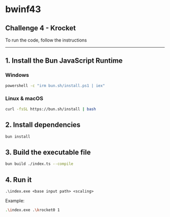 # bwinf43
## Challenge 4 - Krocket

To run the code, follow the instructions

<hr>

## 1. Install the Bun JavaScript Runtime

### Windows
```bash
powershell -c "irm bun.sh/install.ps1 | iex"
```

### Linux & macOS
```bash
curl -fsSL https://bun.sh/install | bash
```

## 2. Install dependencies

```bash
bun install
```

## 3. Build the executable file

```bash
bun build ./index.ts --compile
```

## 4. Run it

```
.\index.exe <base input path> <scaling>
```

Example:
```bash
.\index.exe .\krocket0 1
```